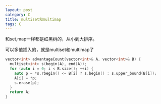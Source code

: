 ```yaml
---
layout: post
category: C
title: multiset和multimap
tags: C
---
```


和set,map一样都是红黑树的，从小到大排序。

可以多值插入的，就是multiset和multimap了

```c++
vector<int> advantageCount(vector<int>& A, vector<int>& B) {
  multiset<int> s(begin(A), end(A));
  for (auto i = 0; i < B.size(); ++i) {
    auto p = *s.rbegin() <= B[i] ? s.begin() : s.upper_bound(B[i]);
    A[i] = *p;
    s.erase(p);
  }
  return A;
}
```

